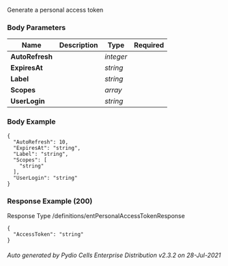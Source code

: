






 
Generate a personal access token  


### Body Parameters

Name | Description | Type | Required
---|---|---|---
**AutoRefresh** |  | _integer_ |   
**ExpiresAt** |  | _string_ |   
**Label** |  | _string_ |   
**Scopes** |  | _array_ |   
**UserLogin** |  | _string_ |   


### Body Example
```
{
  "AutoRefresh": 10,
  "ExpiresAt": "string",
  "Label": "string",
  "Scopes": [
    "string"
  ],
  "UserLogin": "string"
}
```






### Response Example (200)
Response Type /definitions/entPersonalAccessTokenResponse

```
{
  "AccessToken": "string"
}
```




###### Auto generated by Pydio Cells Enterprise Distribution v2.3.2 on 28-Jul-2021
